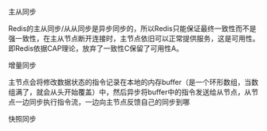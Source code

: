 主从同步

Redis的主从同步/从从同步是异步同步的，所以Redis只能保证最终一致性而不是强一致性，在主从节点断开连接时，主节点依旧可以正常提供服务，这是可用性。即Redis依据CAP理论，放弃了一致性C保留了可用性A。

增量同步

主节点会将修改数据状态的指令记录在本地的内存buffer（是一个环形数组，当数组满了，就会从头开始覆盖）中，然后异步将buffer中的指令发送给从节点，从节点一边同步执行指令流，一边向主节点反馈自己的同步到哪

快照同步

